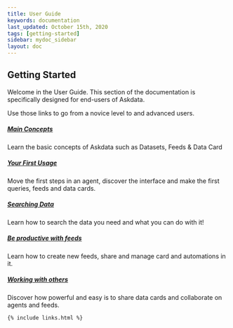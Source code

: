 ```yaml
---
title: User Guide
keywords: documentation
last_updated: October 15th, 2020
tags: [getting-started]
sidebar: mydoc_sidebar
layout: doc
---
```


## Getting Started

Welcome in the User Guide. This section of the documentation is specifically designed for end-users of Askdata.

Use those links to go from a novice level to and advanced users.

##### [Main Concepts](/docs/main-concepts)

Learn the basic concepts of Askdata such as Datasets, Feeds & Data Card

##### [Your First Usage](/docs/your-first-usage)

Move the first steps in an agent, discover the interface and make the first queries, feeds and data cards.

##### [Searching Data](/docs/searching-data)

Learn how to search the data you need and what you can do with it!

##### [Be productive with feeds](/docs/be-productive-with-feeds)

Learn how to create new feeds, share and manage card and automations in it.

##### [Working with others](/docs/working-with-others)

Discover how powerful and easy is to share data cards and collaborate on agents and feeds.




    {% include links.html %}

    